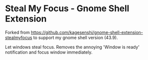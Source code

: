 Steal My Focus - Gnome Shell Extension
======================================

Forked from https://github.com/kagesenshi/gnome-shell-extension-stealmyfocus to support my gnome shell version (43.9).

Let windows steal focus. Removes the annoying 'Window is ready'
notification and focus window immediately.
